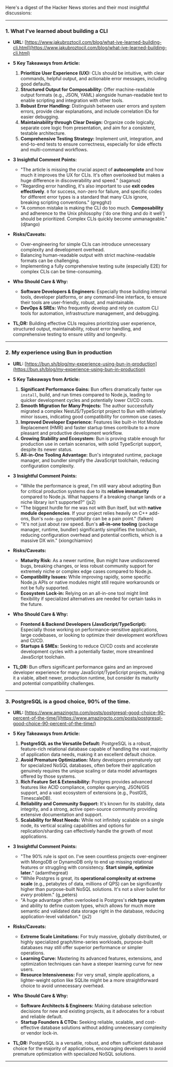 Here's a digest of the Hacker News stories and their most insightful discussions:

---

### **1. What I've learned about building a CLI**
*   **URL:** [https://www.jakubroztocil.com/blog/what-ive-learned-building-cli.html](https://www.jakubroztocil.com/blog/what-ive-learned-building-cli.html)

*   **5 Key Takeaways from Article:**
    1.  **Prioritize User Experience (UX):** CLIs should be intuitive, with clear commands, helpful output, and actionable error messages, including good defaults.
    2.  **Structured Output for Composability:** Offer machine-readable output formats (e.g., JSON, YAML) alongside human-readable text to enable scripting and integration with other tools.
    3.  **Robust Error Handling:** Distinguish between user errors and system errors, provide clear explanations, and include correlation IDs for easier debugging.
    4.  **Maintainability through Clear Design:** Organize code logically, separate core logic from presentation, and aim for a consistent, testable architecture.
    5.  **Comprehensive Testing Strategy:** Implement unit, integration, and end-to-end tests to ensure correctness, especially for side effects and multi-command workflows.

*   **3 Insightful Comment Points:**
    *   "The article is missing the crucial aspect of **autocomplete** and how much it improves the UX for CLIs. It's often overlooked but makes a huge difference in discoverability and speed." (saganus)
    *   "Regarding error handling, it's also important to use **exit codes effectively**. `0` for success, non-zero for failure, and specific codes for different error types is a standard that many CLIs ignore, breaking scripting conventions." (gregghz)
    *   "A common mistake is making the CLI do too much. **Composability** and adherence to the Unix philosophy ('do one thing and do it well') should be prioritized. Complex CLIs quickly become unmanageable." (djtango)

*   **Risks/Caveats:**
    *   Over-engineering for simple CLIs can introduce unnecessary complexity and development overhead.
    *   Balancing human-readable output with strict machine-readable formats can be challenging.
    *   Implementing a fully comprehensive testing suite (especially E2E) for complex CLIs can be time-consuming.

*   **Who Should Care & Why:**
    *   **Software Developers & Engineers:** Especially those building internal tools, developer platforms, or any command-line interface, to ensure their tools are user-friendly, robust, and maintainable.
    *   **DevOps & SREs:** Who frequently develop and rely on custom CLI tools for automation, infrastructure management, and debugging.

*   **TL;DR:** Building effective CLIs requires prioritizing user experience, structured output, maintainability, robust error handling, and comprehensive testing to ensure utility and longevity.

---

### **2. My experience using Bun in production**
*   **URL:** [https://bun.sh/blog/my-experience-using-bun-in-production](https://bun.sh/blog/my-experience-using-bun-in-production)

*   **5 Key Takeaways from Article:**
    1.  **Significant Performance Gains:** Bun offers dramatically faster `npm install`, build, and run times compared to Node.js, leading to quicker development cycles and potentially lower CI/CD costs.
    2.  **Smooth Migration for Many Projects:** The author successfully migrated a complex NestJS/TypeScript project to Bun with relatively minor issues, indicating good compatibility for common use cases.
    3.  **Improved Developer Experience:** Features like built-in Hot Module Replacement (HMR) and faster startup times contribute to a more pleasant and productive development workflow.
    4.  **Growing Stability and Ecosystem:** Bun is proving stable enough for production use in certain scenarios, with solid TypeScript support, despite its newer status.
    5.  **All-in-One Tooling Advantage:** Bun's integrated runtime, package manager, and bundler simplify the JavaScript toolchain, reducing configuration complexity.

*   **3 Insightful Comment Points:**
    *   "While the performance is great, I'm still wary about adopting Bun for critical production systems due to its **relative immaturity** compared to Node.js. What happens if a breaking change lands or a niche library isn't supported?" (js2)
    *   "The biggest hurdle for me was not with Bun itself, but with **native module dependencies**. If your project relies heavily on C++ add-ons, Bun's `node-gyp` compatibility can be a pain point." (falken)
    *   "It's not just about raw speed. Bun's **all-in-one tooling** (package manager, runtime, bundler) significantly simplifies the toolchain, reducing configuration overhead and potential conflicts, which is a massive DX win." (xiongchiamiov)

*   **Risks/Caveats:**
    *   **Maturity Risk:** As a newer runtime, Bun might have undiscovered bugs, breaking changes, or less robust community support for extremely niche or complex edge cases compared to Node.js.
    *   **Compatibility Issues:** While improving rapidly, some specific Node.js APIs or native modules might still require workarounds or not be fully supported.
    *   **Ecosystem Lock-in:** Relying on an all-in-one tool might limit flexibility if specialized alternatives are needed for certain tasks in the future.

*   **Who Should Care & Why:**
    *   **Frontend & Backend Developers (JavaScript/TypeScript):** Especially those working on performance-sensitive applications, large codebases, or looking to optimize their development workflows and CI/CD.
    *   **Startups & SMEs:** Seeking to reduce CI/CD costs and accelerate development cycles with a potentially faster, more streamlined JavaScript toolchain.

*   **TL;DR:** Bun offers significant performance gains and an improved developer experience for many JavaScript/TypeScript projects, making it a viable, albeit newer, production runtime, but consider its maturity and potential compatibility challenges.

---

### **3. PostgreSQL is a good choice, 90% of the time.**
*   **URL:** [https://www.amazingcto.com/posts/postgresql-good-choice-90-percent-of-the-time/](https://www.amazingcto.com/posts/postgresql-good-choice-90-percent-of-the-time/)

*   **5 Key Takeaways from Article:**
    1.  **PostgreSQL as the Versatile Default:** PostgreSQL is a robust, feature-rich relational database capable of handling the vast majority of application data needs, making it an excellent default choice.
    2.  **Avoid Premature Optimization:** Many developers prematurely opt for specialized NoSQL databases, often before their application genuinely requires the unique scaling or data model advantages offered by those systems.
    3.  **Rich Feature Set & Extensibility:** Postgres provides advanced features like ACID compliance, complex querying, JSON/GIS support, and a vast ecosystem of extensions (e.g., PostGIS, TimescaleDB).
    4.  **Reliability and Community Support:** It's known for its stability, data integrity, and a strong, active open-source community providing extensive documentation and support.
    5.  **Scalability for Most Needs:** While not infinitely scalable on a single node, its vertical scaling capabilities and options for replication/sharding can effectively handle the growth of most applications.

*   **3 Insightful Comment Points:**
    *   "The 90% rule is spot on. I've seen countless projects over-engineer with MongoDB or DynamoDB only to end up missing relational features or struggling with consistency. **Start simple, optimize later.**" (adamthegreat)
    *   "While Postgres is great, its **operational complexity at extreme scale** (e.g., petabytes of data, millions of QPS) can be significantly higher than purpose-built NoSQL solutions. It's not a silver bullet for *every* problem." (g_peters)
    *   "A huge advantage often overlooked is Postgres's **rich type system** and ability to define custom types, which allows for much more semantic and validated data storage right in the database, reducing application-level validation." (js2)

*   **Risks/Caveats:**
    *   **Extreme Scale Limitations:** For truly massive, globally distributed, or highly specialized graph/time-series workloads, purpose-built databases may still offer superior performance or simpler operations.
    *   **Learning Curve:** Mastering its advanced features, extensions, and optimization techniques can have a steeper learning curve for new users.
    *   **Resource Intensiveness:** For very small, simple applications, a lighter-weight option like SQLite might be a more straightforward choice to avoid unnecessary overhead.

*   **Who Should Care & Why:**
    *   **Software Architects & Engineers:** Making database selection decisions for new and existing projects, as it advocates for a robust and reliable default.
    *   **Startup Founders & CTOs:** Seeking reliable, scalable, and cost-effective database solutions without adding unnecessary complexity or vendor lock-in.

*   **TL;DR:** PostgreSQL is a versatile, robust, and often sufficient database choice for the majority of applications, encouraging developers to avoid premature optimization with specialized NoSQL solutions.

---
